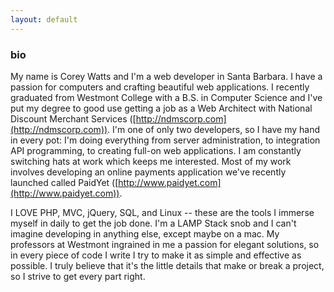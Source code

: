 ```yaml
---
layout: default
---
```

### bio
My name is Corey Watts and I'm a web developer in Santa Barbara. I have a passion for computers and crafting beautiful web applications.  I recently graduated from Westmont College with a B.S. in Computer Science and I've put my degree to good use getting a job as a Web Architect with National Discount Merchant Services ([http://ndmscorp.com](http://ndmscorp.com)). I'm one of only two developers, so I have my hand in every pot: I'm doing everything from server administration, to integration API programming, to creating full-on web applications. I am constantly switching hats at work which keeps me interested.  Most of my work involves developing an online payments application we've recently launched called PaidYet ([http://www.paidyet.com](http://www.paidyet.com)).

I LOVE PHP, MVC, jQuery, SQL, and Linux -- these are the tools I immerse myself in daily to get the job done.  I'm a LAMP Stack snob and I can't imagine developing in anything else, except maybe on a mac. My professors at Westmont ingrained in me a passion for elegant solutions, so in every piece of code I write I try to make it as simple and effective as possible. I truly believe that it's the little details that make or break a project, so I strive to get every part right.
